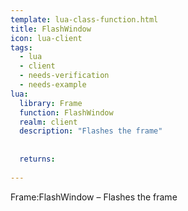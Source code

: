 ```yaml
---
template: lua-class-function.html
title: FlashWindow
icon: lua-client
tags:
  - lua
  - client
  - needs-verification
  - needs-example
lua:
  library: Frame
  function: FlashWindow
  realm: client
  description: "Flashes the frame"
  
  
  returns:
    
---
```


<div class="lua__search__keywords">
Frame:FlashWindow &#x2013; Flashes the frame
</div>
